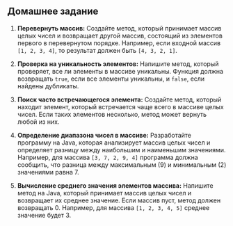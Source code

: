 ## Домашнее задание 

1. **Перевернуть массив:** Создайте метод, который принимает массив целых чисел и возвращает другой массив, состоящий из элементов первого в перевернутом порядке. Например, если входной массив `[1, 2, 3, 4]`, то результат должен быть `[4, 3, 2, 1]`.

2. **Проверка на уникальность элементов:** Напишите метод, который проверяет, все ли элементы в массиве уникальны. Функция должна возвращать `true`, если все элементы уникальны, и `false`, если найдены дубликаты.

3. **Поиск часто встречающегося элемента:** Создайте метод, который находит элемент, который встречается чаще всего в массиве целых чисел. Если таких элементов несколько, метод может вернуть любой из них.

4. **Определение диапазона чисел в массиве:** Разработайте программу на Java, которая анализирует массив целых чисел и определяет разницу между наибольшим и наименьшим значениями. Например, для массива `[3, 7, 2, 9, 4]` программа должна сообщить, что разница между максимальным (9) и минимальным (2) значениями равна 7.

5. **Вычисление среднего значения элементов массива:** Напишите метод на Java, который принимает массив целых чисел и возвращает их среднее значение. Если массив пуст, метод должен возвращать 0. Например, для массива `[1, 2, 3, 4, 5]` среднее значение будет 3.
